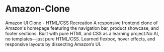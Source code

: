 # Amazon-Clone
Amazon UI Clone - HTML/CSS Recreation   A responsive frontend clone of Amazon's homepage featuring the navigation bar, product showcase, and footer sections. Built with pure HTML and CSS as a learning project.No AI, no templates—just pure HTML/CSS. Learned flexbox, hover effects, and responsive layouts by dissecting Amazon’s UI.
